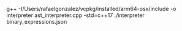 g++ -I/Users/rafaelgonzalez/vcpkg/installed/arm64-osx/include -o interpreter ast_interpreter.cpp -std=c++17
./interpreter binary_expressions.json